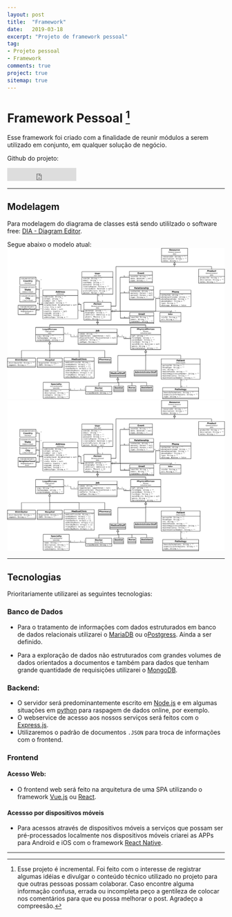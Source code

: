```yaml
---
layout: post
title:  "Framework"
date:   2019-03-18
excerpt: "Projeto de framework pessoal"
tag: 
- Projeto pessoal
- Framework
comments: true
project: true
sitemap: true
---
```


# Framework Pessoal [^bignote]

Esse framework foi criado com a finalidade de reunir módulos a serem utilizado em conjunto, em qualquer solução de negócio.

Github do projeto: 
<iframe src="https://ghbtns.com/github-btn.html?user=felipetavaresmelo&repo=framework&type=star&count=true&size=large" frameborder="0" scrolling="0" width="160px" height="30px"></iframe>

---

## Modelagem

Para modelagem do diagrama de classes está sendo utililzado o software free: [DIA - Diagram Editor](http://dia-installer.de/).

Segue abaixo o modelo atual:
![Diagrama de classes do projeto.](/assets/img/framework/2019-06-18_uml-class-diagram.png "Framework")
[![Diagrama de classes do projeto.](/assets/img/framework/2019-06-18_uml-class-diagram.png "Framework")](https://raw.githubusercontent.com/felipetavaresmelo/felipetavaresmelo.github.io/master/assets/img/framework/2019-06-18_uml-class-diagram.png)


---

## Tecnologias

Prioritariamente utilizarei as seguintes tecnologias:

### Banco de Dados

- Para o tratamento de informações com dados estruturados em banco de dados relacionais utilizarei o [MariaDB](https://mariadb.org/) ou o[Postgress](https://www.postgresql.org/). Ainda a ser definido.

- Para a exploração de dados não estruturados com grandes volumes de dados orientados a documentos e também para dados que tenham grande quantidade de requisições utilizarei o [MongoDB](https://www.mongodb.com/).

### Backend:

- O servidor será predominantemente escrito em [Node.js](https://nodejs.org) e em algumas situações em [python](https://www.python.org/) para raspagem de dados online, por exemplo.
- O webservice de acesso aos nossos serviços será feitos com o [Express.js](https://expressjs.com).
- Utilizaremos o padrão de documentos `.JSON` para troca de informações com o frontend.

### Frontend

#### Acesso Web:
- O frontend web será feito na arquitetura de uma SPA utilizando o framework [Vue.js](https://vuejs.org/) ou [React](https://reactjs.org/).

#### Acessso por dispositivos móveis
- Para acessos através de dispositivos móveis a serviços que possam ser pré-processados localmente nos dispositivos móveis criarei as APPs para Android e iOS com o framework [React Native](https://facebook.github.io/react-native/).

---

[^bignote]: Esse projeto é incremental. Foi feito com o interesse de registrar algumas idéias e divulgar o conteúdo técnico utilizado no projeto para que outras pessoas possam colaborar.
    Caso encontre alguma informação confusa, errada ou incompleta peço a gentileza de colocar nos comentários para que eu possa melhorar o post.
    Agradeço a compreesão.